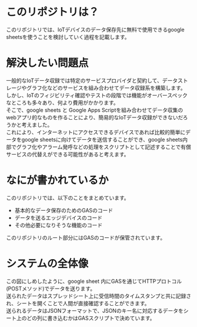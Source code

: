 # このリポジトリは？
このリポジトリでは、IoTデバイスのデータ保存先に無料で使用できるgoogle sheetsを使うことを検討していく過程を記載します。

# 解決したい問題点
一般的なIoTデータ収録では特定のサービスプロバイダと契約して、データストレージやグラフ化などのサービスを組み合わせてデータ収録系を構築します。<br>
しかし、IoTのフィジビリティ確認やテストの段階では機能がオーバースペックなところも多々あり、何より費用がかかります。<br>
そこで、google sheets と Google Apps Scriptを組み合わせてデータ収集のwebアプリ的なものを作ることにより、簡易的なIoTデータ収録ができないだろうかと考えました。<br>
これにより、インターネットにアクセスできるデバイスであれば比較的簡単にデータをgoogle sheetsに向けてデータを送信することができ、google sheets内部でグラフ化やアラーム発呼などの処理をスクリプトとして記述することで有償サービスの代替えができる可能性があると考えます。

# なにが書かれているか
このリポジトリでは、以下のことをまとめています。
- 基本的なデータ保存のためのGASのコード
- データを送るエッジデバイスのコード
- その他必要になりそうな機能のコード

このリポジトリのルート部分にはGASのコードが保管されています。

# システムの全体像

この図にしめしたように、google sheet 内にGASを通じてHTTPプロトコル(POSTメソッド)でデータを送ります。<br>
送られたデータはスプレッドシート上に受信時間のタイムスタンプと共に記録され、シートを開くことで人間が直接確認することができます。<br>
送られるデータはJSONフォーマットで、JSONのキー名に対応するデータをシート上のどの列に書き込むかはGASスクリプトで決めています。